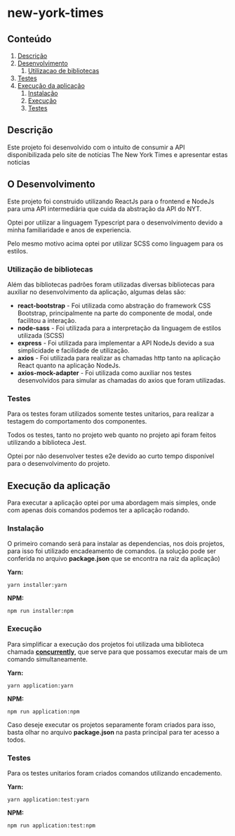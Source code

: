 # new-york-times

## Conteúdo
1. [Descrição](#descricao)
2. [Desenvolvimento](#desenvolvimento)
    1. [Utilizacao de bibliotecas](#libs)
3. [Testes](#testes)
4. [Execução da aplicação](#execucaoapp)
    1. [Instalação](#instalacao)
    2. [Execução](#execucao)
    2. [Testes](#execucaotestes)

## Descrição <a name="descricao"></a>

Este projeto foi desenvolvido com o intuito de consumir a API disponibilizada pelo site de notícias The New York Times e
apresentar estas noticias 

## O Desenvolvimento <a name="desenvolvimento"></a>

Este projeto foi construido utilizando ReactJs para o frontend e NodeJs para uma API intermediária que cuida da abstração da API do NYT.

Optei por utilizar a linguagem Typescript para o desenvolvimento devido a minha familiaridade e anos de experiencia.

Pelo mesmo motivo acima optei por utilizar SCSS como linguagem para os estilos.

### Utilização de bibliotecas <a name="libs"></a>

Além das bibliotecas padrões foram utilizadas diversas bibliotecas para auxiliar no desenvolvimento da aplicação, algumas delas são: 

* **react-bootstrap** - Foi utilizada como abstração do framework CSS Bootstrap, principalmente na parte do componente de modal, onde facilitou a interação.
* **node-sass** - Foi utilizada para a interpretação da linguagem de estilos utilizada (SCSS)
* **express** - Foi utilizada para implementar a API NodeJs devido a sua simplicidade e facilidade de utilização.
* **axios** - Foi utilizada para realizar as chamadas http tanto na aplicação React quanto na aplicação NodeJs.
* **axios-mock-adapter** - Foi utilizada como auxiliar nos testes desenvolvidos para simular as chamadas do axios que foram utilizadas.

### Testes <a name="testes"></a>

Para os testes foram utilizados somente testes unitarios, para realizar a testagem do comportamento dos componentes.

Todos os testes, tanto no projeto web quanto no projeto api foram feitos utilizando a biblioteca Jest.

Optei por não desenvolver testes e2e devido ao curto tempo disponível para o desenvolvimento do projeto.

## Execução da aplicação <a name="execucaoapp"></a>

Para executar a aplicação optei por uma abordagem mais simples, onde com apenas dois comandos podemos ter a aplicação rodando.

### Instalação <a name="instalacao"></a>

O primeiro comando será para instalar as dependencias, nos dois projetos, para isso foi utilizado encadeamento de comandos. (a solução pode ser conferida no arquivo **package.json** que se encontra na raiz da aplicação)

**Yarn:**
```
yarn installer:yarn
```

**NPM:**
```
npm run installer:npm
```

### Execução <a name="execucao"></a>

Para simplificar a execução dos projetos foi utilizada uma biblioteca chamada **[concurrently](https://www.npmjs.com/package/concurrently)**, que serve para que possamos executar mais de um comando simultaneamente.

**Yarn:**
```
yarn application:yarn
```

**NPM:**
```
npm run application:npm
```

Caso deseje executar os projetos separamente foram criados para isso, basta olhar no arquivo **package.json** na pasta principal para ter acesso a todos. 

### Testes <a name="execucaotestes"></a>

Para os testes unitarios foram criados comandos utilizando encademento.

**Yarn:**
```
yarn application:test:yarn
```

**NPM:**
```
npm run application:test:npm
```